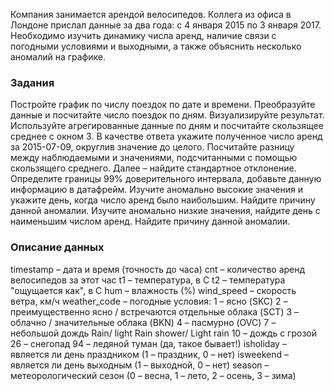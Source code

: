 Компания занимается арендой велосипедов. Коллега из офиса в Лондоне прислал данные за два года: с 4 января 2015 по 3 января 2017. 
Необходимо изучить динамику числа аренд, наличие связи с погодными условиями и выходными, а также объяснить несколько аномалий на графике.

### Задания
Постройте график по числу поездок по дате и времени.
Преобразуйте данные и посчитайте число поездок по дням. Визуализируйте результат.
Используйте агрегированные данные по дням и посчитайте скользящее среднее с окном 3. В качестве ответа укажите полученное число аренд за 2015-07-09, округлив значение до целого.
Посчитайте разницу между наблюдаемыми и значениями, подсчитанными с помощью скользящего среднего. Далее – найдите стандартное отклонение.
Определите границы 99% доверительного интервала, добавьте данную информацию в датафрейм.
Изучите аномально высокие значения и укажите день, когда число аренд было наибольшим. Найдите причину данной аномалии.
Изучите аномально низкие значения, найдите день с наименьшим числом аренд. Найдите причину данной аномалии.

### Описание данных
timestamp – дата и время (точность до часа)
cnt – количество аренд велосипедов за этот час
t1 – температура, в С
t2 – температура "ощущается как", в С 
hum – влажность (%)
wind_speed – скорость ветра, км/ч
weather_code – погодные условия:
1 – ясно (SKC)
2 – преимущественно ясно / встречаются отдельные облака (SCT)
3 – облачно / значительные облака (BKN)
4 – пасмурно (OVC)
7 – небольшой дождь Rain/ light Rain shower/ Light rain 
10 – дождь с грозой
26 – снегопад 
94 – ледяной туман (да, такое бывает!)
isholiday – является ли день праздником (1 – праздник, 0 – нет)
isweekend –  является ли день выходным (1 – выходной, 0 – нет)
season – метеорологический сезон (0 – весна, 1 – лето, 2 – осень, 3 – зима)